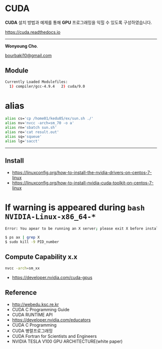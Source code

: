 # CUDA
**CUDA** 설치 방법과 예제를 통해 **GPU** 프로그래밍을 익힐 수 있도록 구성하였습니다.

<a href="https://cuda.readthedocs.io" target="_blank"> https://cuda.readthedocs.io </a>

---

**Wonyoung Cho**.

<bourbaki10@gmail.com>

## Module
```sh
Currently Loaded Modulefiles:
  1) compiler/gcc-4.9.4   2) cuda/9.0
```

# alias
```bash
alias cs='cp /home01/kedu05/ex/sun.sh ./'
alias nv='nvcc -arch=sm_70 -o a'
alias rn='sbatch sun.sh'
alias re='cat result.out'
alias sq='squeue'
alias lg='sacct'
```
---

## Install
- <https://linuxconfig.org/how-to-install-the-nvidia-drivers-on-centos-7-linux>
- <https://linuxconfig.org/how-to-install-nvidia-cuda-toolkit-on-centos-7-linux>

# If warning is appeared during `bash NVIDIA-Linux-x86_64-*`
```sh
Error: You apear to be running an X server; please exit X before installing. ...
```
```sh
$ ps ax | grep X
$ sudo kill -9 PID_number
```

## Compute Capability x.x
```sh
nvcc -arch=sm_xx
```
- <https://developer.nvidia.com/cuda-gpus>

## Reference
- <http://webedu.ksc.re.kr>
- CUDA C Programming Guide
- CUDA RUNTIME API
- <https://developer.nvidia.com/educators>
- CUDA C Programming
- CUDA 병렬프로그래밍
- CUDA Fortran for Scientists and Engineers
- NVIDIA TESLA V100 GPU ARCHITECTURE(white paper)


